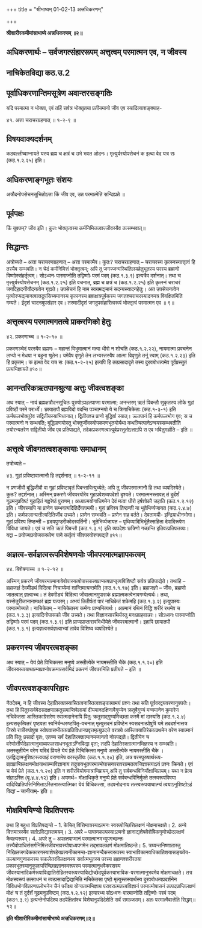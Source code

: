 +++
title = "श्रीभाष्यम् 01-02-13 अत्त्रधिकरणम्"

+++


**श्रीशारीरकमीमांसाभाष्ये अत्त्रधिकरणम् ॥२॥**

## अधिकरणार्थः – सर्वजगत्संहाररूपम् अत्तृत्वम् परमात्मन एव, न जीवस्य

## नाचिकेतविद्या कठ.उ.2

## पूर्वाधिकरणान्तिमसूत्रेण अवान्तरसङ्गतिः

यदि परमात्मा न भोक्ता, एवं तर्हि सर्वत्र भोक्तृतया प्रतीयमानो जीव एव स्यादित्याशङ्क्याह-

४१. अत्ता चराचरग्रहणात् ॥ १-२-९ ॥

## विषयवाक्यदर्शनम्

कठवल्लीष्वाम्नायते यस्य ब्रह्म च क्षत्रं च उभे भवत ओदनः। मृत्युर्यस्योपसेचनं क इत्था वेद यत्र सः (कठ.१.२.२५) इति।

## अधिकरणाङ्गभूतः संशयः

अत्रौदनोपसेचनसूचितोऽत्ता किं जीव एव, उत परमात्मेति सन्दिह्यते ॥

## पूर्वपक्षः

किं युक्तम्? जीव इति। कुतः भोक्तृत्वस्य कर्मनिमित्तत्वाज्जीवस्यैव तत्सम्भवात्॥

## सिद्धान्तः

अत्रोच्यते – अत्ता चराचरणग्रहणात् – अत्ता परमात्मैव। कुतः? चराचरग्रहणात् – चराचरस्य कृत्स्नस्यात्तृत्वं हि तस्यैव सम्भवति। न चेदं कर्मनिमित्तं भोक्तृत्वम्; अपि तु जगज्जन्मस्थितिलयहेतुभूतस्य परस्य ब्रह्मणो विष्णोस्संहर्तृत्वम्। सोऽध्वनः पारमाप्नोति तद्विष्णोः परमं पदम् (कठ.१.३.९) इत्यत्रैव दर्शनात्। तथा च मृत्त्युर्यस्योपसेचनम् (कठ.१.२.२५) इति वचनात्, ब्रह्म च क्षत्रं च (कठ.१.२.२५) इति कृत्स्नं चराचरं जगदिहादनीयौदनत्वेन गृह्यते। उपसेचनं हि नाम स्वयमद्यमानं सदन्यस्यादनहेतुः। अत उपसेचनत्वेन मृत्योरप्यद्यमानत्वात्तदुपसिच्यमानस्य कृत्स्नस्य ब्रह्मक्षत्रपूर्वकस्य जगतश्चराचरस्यादनमत्र विवक्षितमिति गम्यते। ईदृशं चादनमुपसंहार एव। तस्मादीदृशं जगदुपसंहारित्वरूपं भोक्तृत्वं परमात्मन एव ॥ ९॥

## अत्तृत्वस्य परमात्मगतत्वे प्राकरणिको हेतुः

४२. प्रकरणाच्च ॥ १-२-१० ॥

प्रकरणञ्चेदं परस्यैव ब्रह्मणः – महान्तं विभुमात्मानं मत्वा धीरो न शोचति (कठ.१.२.२२), नायमात्मा प्रवचनेन लभ्यो न मेधया न बहुना श्रुतेन। यमेवैष वृणुते तेन लभ्यस्तस्यैष आत्मा विवृणुते तनूं स्वाम् (कठ.१.२.२३) इति हि प्रकृतम्। क इत्था वेद यत्र सः (कठ.१-२-२५) इत्यपि हि तत्प्रसादादृते तस्य दुरवबोधत्वमेव पूर्वप्रस्तुतं प्रत्यभिज्ञायते॥१०॥

## आनन्तरिकऋतपानश्रुत्या अत्तुः जीवत्वशङ्का

अथ स्यात् – नायं ब्रह्मक्षत्रौदनसूचितः पुरुषोऽपहतपाप्मा परमात्मा; अनन्तरम् ऋतं पिबन्तौ सुकृतस्य लोके गुहां प्रविष्टौ परमे परार्ध्ये। छायातपौ ब्रह्मविदो वदन्ति पञ्चाग्नयो ये च त्रिणाचिकेताः (कठ.१-३-१) इति कर्मफलभोक्तुरेव सद्वितीयस्याभिधानात्। द्वितीयश्च प्राणो बुद्धिर्वा स्यात्। ऋतपानं हि कर्मफलभोग एव; स च परमात्मनो न सम्भवति; बुद्धिप्राणयोस्तु भोक्तुर्जीवस्योपकरणभूतयोर्यथा कथञ्चित्पानेऽन्वयस्सम्भवतीति तयोरन्यतरेण सद्वितीयो जीव एव प्रतिपाद्यते, तदेकप्रकरणत्वात्पूर्वप्रस्तुतोऽत्ताऽपि स एव भवितुमर्हाति – इति ॥

## अत्तृत्वे जीवगतत्वशङ्कायाः समाधानम्

तत्रोच्यते –

४३. गुहां प्रविष्टावात्मानौ हि तद्दर्शनात् ॥ १-२-११ ॥

न प्रणजीवौ बुद्धिजीवौ वा गुहां प्रविष्टावृतं पिबन्तावित्युच्येते; अपि तु जीवपरमात्मानौ हि तथा व्यपदिश्येते। कुतः? तद्दर्शनात्। अस्मिन् प्रकरणे जीवपरयोरेव गुहाप्रवेशव्यपदेशो दृश्यते। परमात्मनस्तावत् तं दुर्दर्शं गूढमनुप्रविष्टं गुहाहितं गह्वरेष्ठं पुराणम्। अध्यात्मयोगाधिगमेन देवं मत्वा धीरो हर्षशोकौ जहाति (कठ.१.२.१२) इति। जीवस्यापि या प्राणेन सम्भवत्यदितिर्देवतामयी। गुहां प्रविश्य तिष्ठन्ती या भूतेभिर्व्यजायत (कठ.२.४.७) इति। कर्मफलान्यत्तीत्यदितिर्जीव उच्यते। प्राणेन सम्भवति – प्राणेन सह वर्तते। देवतामयी- इन्द्रियाधीनभोगा। गुहां प्रविश्य तिष्ठन्ती – हृदयपुण्डरीकोदरवर्तिनी। भूतेभिर्व्यजायत – पृथिव्यादिभिर्भूतैस्सहिता देवादिरूपेण विविधा जायते। एवं च सति ऋतं पिबन्तौ (कठ.१.३.१) इति व्यपदेशः छत्रिणो गच्छन्ति इतिवत्प्रतिपत्तव्यः। यद्वा – प्रयोज्यप्रयोजकरूपेण पाने कर्तृत्वं जीवपरयोरुपपद्यते॥११॥

## अज्ञत्व-सर्वज्ञत्वरूपविशेषणयोः जीवपरमात्मज्ञापकत्वम्

४४. विशेषणाच्च ॥ १-२-१२ ॥

अस्मिन् प्रकरणे जीवपरमात्मानावेवोपास्यत्वोपासकत्वप्राप्यत्वप्राप्तृत्वविशिष्टौ सर्वत्र प्रतिपाद्येते। तथाहि – ब्रह्मजज्ञं देवमीड्यं विदित्वा निचाय्येमां शान्तिमत्यन्तमेति (कठ.१.१.१७) इति। ब्रह्मजज्ञो – जीवः, ब्रह्मणो जातत्वात् ज्ञत्वाच्च। तं देवमीड्यं विदित्वा जीवात्मानमुपासकं ब्रह्मात्मकत्वेनावगम्येत्यर्थः। तथा, यस्सेतुरीजानानामक्षरं ब्रह्म यत्परम्। अभयं तितीर्षतां पारं नाचिकेतं शकेमहि (कठ.१.३.२) इत्युपास्यः परमात्मोच्यते। नाचिकेतम् – नाचिकेतस्य कर्मणः प्राप्यमित्यर्थः। आत्मानं रथिनं विद्धि शरीरं रथमेव च (कठ.१.३.३) इत्यादिनोपासको जीव उच्यते। तथा विज्ञानसारथिर्यस्तु मनःप्रग्रहवान्नरः। सोऽध्वनः पारमाप्नोति तद्विष्णोः परमं पदम् (कठ.१.३.९) इति प्राप्यप्राप्तारावभिधीयेते जीवपरमात्मानौ। इहापि छायातपौ (कठ.१.३.१) इत्यज्ञत्वसर्वज्ञत्वाभ्यां तावेव विशिष्य व्यपदिश्येते॥

## प्रकरणस्य जीवपरत्वशङ्का

अथ स्यात् – येयं प्रेते विचिकत्सा मनुष्ये अस्तीत्येके नायमस्तीति चैके (कठ.१.१.२०) इति जीवस्वरूपयाथात्म्यप्रश्नोपक्रमात्सर्वमिदं प्रकरणं जीवपरमिति प्रतीयते – इति ॥

## जीवपरत्वशङ्कापरिहारः

नैतदेवम्, न हि जीवस्य देहातिरक्तस्यास्तित्वनास्तित्वशङ्कायामयं प्रश्नः तथा सति पूर्ववरद्वयवरणानुपपत्तेः। तथा हि पितुस्सर्ववेदसदक्षणाक्रतुसमाप्तिवेलायां दीयमानदक्षिणावैगुण्येन क्रतुवैगुण्यं मन्यमानेन कुमारेण नचिकेतसा आस्तिकाग्रेसरेण स्वात्मदानेनापि पितुः क्रतुसाद्गुण्यमिच्छता कस्मै मां दास्यसि (कठ.१.२.४) इत्यसकृत्पितरं पृष्टवता स्वनिर्बन्धरुष्टपितृ-वचनात् मृत्युसदनं प्रविष्टेन स्वसदनात्प्रोषुषि यमे तददर्शनात्तत्र तिस्रो रात्रीरुपोषुषा स्वोपवासभीततत्प्रतिविधानप्रवृत्तमृत्युप्रदत्ते वरत्रये आस्तिक्यातिरेकात्प्रथमेन वरेण स्वात्मानं प्रति पितुः प्रसादो वृतः, एतच्च सर्वं देहातिरक्तात्मानमजानतो नोपपद्यते। द्वितीयेन च वरेणोत्तीर्णदेहात्मानुभाव्यफलसाधनभूताऽग्निविद्या वृता; तदपि देहातिरक्तात्मानभिज्ञस्य न सम्भवति। अतस्तृतीयेन वरेण यदिदं व्रियते येयं प्रेते विचिकित्सा मनुष्ये अस्तीत्येके नायमस्तीति चैके । एतद्विद्यामनुशिष्टस्त्वयाहं वराणामेष वरस्तृतीयः (कठ.१.१.२०) इति, अत्र परमपुरुषार्थरूप-ब्रह्मप्राप्तिलक्षणमोक्षयाथात्म्यविज्ञानाय तदुपायभूतपरमात्मोपासनपरावरात्मतत्वजिज्ञासयाऽयं प्रश्नः क्रियते। एवं च येयं प्रेते (कठ.१.१.२०) इति न शरीरवियोगमात्राभिप्रायम्,अपि तु सर्वबन्धविनिर्मोक्षाभिप्रायम्। यथा न प्रेत्य संज्ञाऽस्ति (बृ.४.४.१२) इति। अयमर्थः- मोक्षाधिकृते मनुष्ये प्रेते सर्वबन्धविनिर्मुक्ते तत्स्वरूपविषया वादिविप्रतिपत्तिनिमित्ताऽस्तिनास्त्यात्मिका येयं विचिकत्सा, तदपनोदनाय तत्स्वरूपयाथात्म्यं त्वयाऽनुशिष्टोऽहं विद्यां – जानीयाम्- इति ॥

## मोक्षविषयिण्यो विप्रतिपत्तयः

तथा हि बहुधा विप्रतिपद्यन्ते – 1. केचित् वित्तिमात्रस्याऽत्मनः स्वरूपोच्छित्तिलक्षणं मोक्षमाचक्षते। 2. अन्ये वित्तमात्रस्यैव सतोऽविद्यास्तमयम्। 3. अपरे – पाषाणकल्पस्याऽत्मनो ज्ञानाद्यशेषवैशेषिकगुणोच्छेदलक्षणं कैवल्यरूपम्। 4. अपरे तु – अपहतपाप्मानं परमात्मानमभ्युपगच्छन्तः तस्यैवोपाधिसंसर्गनिमित्तजीवभावस्योपाध्यपगमेन तद्भावलक्षणं मोक्षमातिष्ठन्ते। 5. त्रय्यन्तनिष्णातास्तु निखिलजगदेककारणस्याशेषहेयप्रत्यनीकानन्त-ज्ञानानन्दैकस्वरूपस्य स्वाभाविकानवधिकातिशयासङ्ख्येय-कल्याणगुणाकरस्य सकलेतरविलक्षणस्य सर्वात्मभूतस्य परस्य ब्रह्मणश्शरीरतया प्रकारभूतस्यानुकूलापरिच्छिन्नज्ञानस्वरूपस्य परमात्मानुभवैकरसस्य जीवस्यानादिकर्मरूपाविद्यातिरोहितस्वरूपस्याविद्योच्छेदपूर्वकस्वाभाविक-परमात्मानुभवमेव मोक्षमाचक्षते। तत्र मोक्षस्वरूपं तत्साधनं च त्वत्प्रसादाद्विद्यामिति नचिकेतसा पृष्टो मृत्युस्तस्यार्थस्य दुरवबोधत्वप्रदर्शनेन विविधभोगवितरणप्रलोभनेन चैनं परीक्ष्य योग्यतामभिज्ञाय परावरात्मतत्त्वविज्ञानं परमात्मोपासनं तत्पदप्राप्तिलक्षणं मोक्षं च तं दुर्दर्शं गूढमनुप्रविष्टम् (कठ.१.२.१२) इत्यारभ्य सोऽध्वनः पारमाप्नोति
तद्विष्णोः परमं पदम् (कठ१.३.९) इत्यन्तेनोपदिश्य तदपेक्षितांश्च विशेषानुपदिदेशेति सर्वं समञ्जसम्। अतः परमात्मैवात्तेति सिद्धम्॥१२॥

**इति श्रीशारीरिकमीमांसाश्रीभाष्ये अत्त्रधिकरणम्॥२॥**


